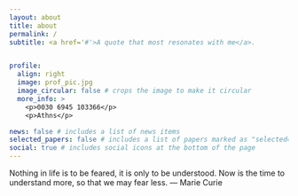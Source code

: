 ```yaml
---
layout: about
title: about
permalink: /
subtitle: <a href='#'>A quote that most resonates with me</a>. 


profile:
  align: right
  image: prof_pic.jpg
  image_circular: false # crops the image to make it circular
  more_info: >
    <p>0030 6945 103366</p>
    <p>Athns</p>

news: false # includes a list of news items
selected_papers: false # includes a list of papers marked as "selected={true}"
social: true # includes social icons at the bottom of the page
---
```


Nothing in life is to be feared, it is only to be understood. Now is the time to understand more, so that we may fear less. ― Marie Curie